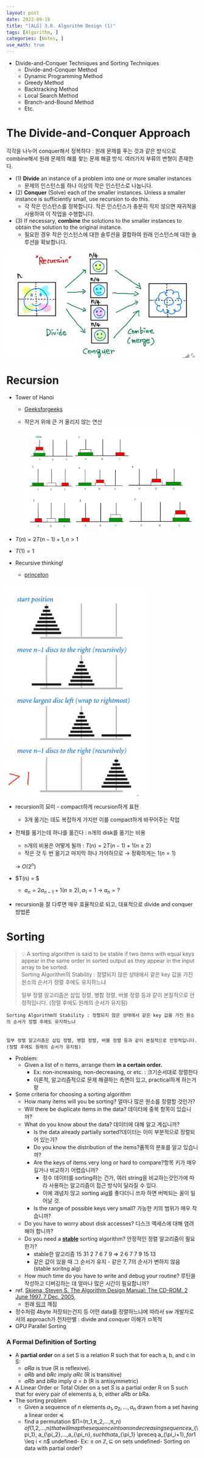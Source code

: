 ```yaml
---
layout: post
date: 2022-09-19
title: "[ALG] 3.0. Algorithm Design (1)"
tags: [Algorithm, ]
categories: [Notes, ]
use_math: true
---
```


- Divide-and-Conquer Techniques and Sorting Techniques
	- Divide-and-Conquer Method
	- Dynamic Programming Method
	- Greedy Method
	- Backtracking Method
	- Local Search Method
	- Branch-and-Bound Method
	- Etc.

# The Divide-and-Conquer Approach


각각을 나누어 conquer해서 정복하다 : 원래 문제를 푸는 것과 같은 방식으로 combine해서 원래 문제의 해를 찾는 문제 해결 방식. 여러가지 부류의 변형이 존재한다.

- (1) **Divide** an instance of a problem into one or more smaller instances
	- 문제의 인스턴스를 하나 이상의 작은 인스턴스로 나눕니다.
- (2) **Conquer** (Solve) each of the smaller instances. Unless a smaller instance is sufficiently small, use recursion to do this.
	- 각 작은 인스턴스를 정복합니다. 작은 인스턴스가 충분히 작지 않으면 재귀적을 사용하여 이 작업을 수행합니다.
- (3) If necessary, **combine** the solutions to the smaller instances to obtain the solution to the original instance.
	- 필요한 경우 작은 인스턴스에 대한 솔루션을 결합하여 원래 인스턴스에 대한 솔루션을 확보합니다.

![0](/assets/img/2022-09-19-[ALG]-3.0.-Algorithm-Design-(1).md/0.png)


# Recursion

- Tower of Hanoi
	- [Geeksforgeeks](https://www.geeksforgeeks.org/c-program-for-tower-of-hanoi/)
	- 작은거 위에 큰 거 올리지 않는 연산

		![1](/assets/img/2022-09-19-[ALG]-3.0.-Algorithm-Design-(1).md/1.png)

- $T(n) = 2T(n-1) +1, n>1$
- $T(1)=1$
- Recursive thinking!
	- [princeton](https://introcs.cs.princeton.edu/java/23recursion/)

![2](/assets/img/2022-09-19-[ALG]-3.0.-Algorithm-Design-(1).md/2.png)

- recursion의 묘미 - compact하게 recursion하게 표현
	- 3개 옮기는 데도 복잡하게 가지만 이를 compact하게 바꾸어주는 작업
- 전체를 옮기는데 하나를 옮긴다 : n개의 disk를 옮기는 비용
	- n개의 비용은 어떻게 될까 : $T(n) = 2 T(n-1) + 1 (n \geq 2)$
	- 작은 것 두 번 옮기고 마지막 하나 가야하므로 → 정확하게는 $1 (n=1)$

	→ $O(2^n)$

- $T(n) = $
	- $a_n = 2a_{n-1} +1 (n \geq 2), a_1 = 1$ → $a_n = ?$
- recursion을 잘 다루면 매우 효율적으로 되고, 대표적으로 divide and conquer 방법론

# Sorting


> 💡 A sorting algorithm is said to be stable if two items with equal keys appear in the same order in sorted output as they appear in the input array to be sorted.  
> Sorting Algorithm의 Stability : 정렬되지 않은 상태에서 같은 key 값을 가진 원소의 순서가 정렬 후에도 유지하느냐  
>   
> 일부 정렬 알고리즘은 삽입 정렬, 병합 정렬, 버블 정렬 등과 같이 본질적으로 안정적입니다. (정렬 후에도 원래의 순서가 유지됨)


	Sorting Algorithm의 Stability : 정렬되지 않은 상태에서 같은 key 값을 가진 원소의 순서가 정렬 후에도 유지하느냐


	일부 정렬 알고리즘은 삽입 정렬, 병합 정렬, 버블 정렬 등과 같이 본질적으로 안정적입니다. (정렬 후에도 원래의 순서가 유지됨)

- Problem:
	- Given a list of n items, arrange them **in a certain order.**
		- Ex: non-increasing, non-decreasing, or etc. : 크기순서대로 정렬한다
		- 이론적, 알고리즘적으로 문제 해결하는 측면이 있고, practical하게 하는거랑
- Some criteria for choosing a sorting algorithm
	- How many items will you be sorting? 얼마나 많은 원소를 정렬할 것인가?
	- Will there be duplicate items in the data? 데이터에 중복 항목이 있습니까?
	- What do you know about the data? 데이터에 대해 알고 계십니까?
		- Is the data already partially sorted?데이터는 이미 부분적으로 정렬되어 있는가?
		- Do you know the distribution of the items?품목의 분포를 알고 있습니까?
		- Are the keys of items very long or hard to compare?항목 키가 매우 길거나 비교하기 어렵습니까?
			- 정수 데이터를 sorting하는 건가, 여러 string을 비교하는것인가에 따라 사용하는 알고리즘이 접근 방식이 달라질 수 있다.
			- 이에 괘념치 않고 sorting alg를 좋다더니 쓰자 하면 버벅되는 꼴이 일어날 것.
		- Is the range of possible keys very small? 가능한 키의 범위가 매우 작습니까?
	- Do you have to worry about disk accesses? 디스크 액세스에 대해 염려해야 합니까?
	- Do you need a <u>**stable**</u> sorting algorithm? 안정적인 정렬 알고리즘이 필요한가?
		- stable한 알고리즘 15 31 2 7 6 7 9 ⇒ 2 6 7 7 9 15 13
		- 같은 값이 있을 때 그 순서가 유지 - 같은 7, 7의 순서가 변하지 않음 (stable soritng alg)
	- How much time do you have to write and debug your routine? 루틴을 작성하고 디버깅하는 데 얼마나 많은 시간이 필요합니까?
- ref. [Skiena, Steven S. The Algorithm Design Manual: The CD-ROM. 2 June 1997. 7 Dec. 2005](https://drive.google.com/drive/u/0/folders/1IyehEF9hz96cFu5js6ZWyfR4_Mvk1xb8),
	- 원래 [링크](http://www2.toki.or.id/book/AlgDesignManual/BOOK/BOOK4/NODE148.HTM) 깨짐
- 정수처럼 4byte 저장되는건지 등 어떤 data를 정렬하느냐에 따라서 sw 개발자로서의 approach가 천차만별 : divide and conquer 이해가 ㅁ목적
- GPU Parallel Sorting

### A Formal Definition of Sorting

- A **partial order** on a set S is a relation R such that for each a, b, and c in S:
	- $aRa$ is true (R is reflexive).
	- $aRb$ and $bRc$ imply $aRc$ (R is transitive)
	- $aRb$ and $bRa$ imply $a=b$ (R is antisymmetric)
- A Linear Order or Total Older on a set _S_ is a partial order R on S such that for every pair of elements a, b, either aRb or bRa.
- The sorting problem
	- Given a sequence of _n_ elements $a_1, a_2, ..., a_n$ drawn from a set having a linear order $\preceq$
	- find a permutation $Π=(π_1,π_2,...,π_n) $of $(1,2,...,n)$ that will map the sequence into a nondecreasing sequence $a_{\pi_1}, a_{\pi_2},...,a_{\pi_n}$,  such that $a_{\pi_1} \preceq a_{\pi_i+1}$,  for $1 \leq i < n$
undefined- Ex: ≤ on $\mathbb{Z}, \subseteq$ on sets
undefined- Sorting on data with partial order?
